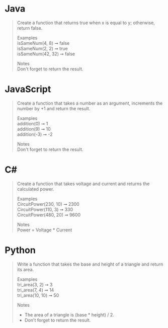 # Java
> Create a function that returns true when x is equal to y; otherwise, return false.  
>   
> Examples  
> isSameNum(4, 8) ➞ false  
> isSameNum(2, 2) ➞ true  
> isSameNum(42, 32) ➞ false  
>   
> Notes  
> Don't forget to return the result.

# JavaScript
> Create a function that takes a number as an argument, increments the number by +1 and return the result.  
>   
> Examples  
> addition(0) ➞ 1  
> addition(9) ➞ 10  
> addition(-3) ➞ -2  
>
> Notes  
> Don't forget to return the result.

# C#
> Create a function that takes voltage and current and returns the calculated power.  
>   
> Examples  
> CircuitPower(230, 10) ➞ 2300  
> CircuitPower(110, 3)  ➞ 330  
> CircuitPower(480, 20) ➞ 9600  
>   
> Notes  
> Power = Voltage * Current

# Python
> Write a function that takes the base and height of a triangle and return its area.    
>   
> Examples  
> tri_area(3, 2) ➞ 3  
> tri_area(7, 4) ➞ 14  
> tri_area(10, 10) ➞ 50  
>
> Notes  
> - The area of a triangle is (base * height) / 2.
> - Don't forget to return the result.